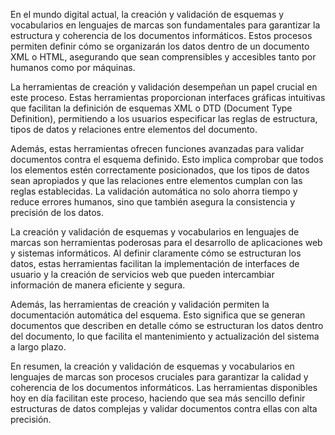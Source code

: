 En el mundo digital actual, la creación y validación de esquemas y vocabularios en lenguajes de marcas son fundamentales para garantizar la estructura y coherencia de los documentos informáticos. Estos procesos permiten definir cómo se organizarán los datos dentro de un documento XML o HTML, asegurando que sean comprensibles y accesibles tanto por humanos como por máquinas.

La herramientas de creación y validación desempeñan un papel crucial en este proceso. Estas herramientas proporcionan interfaces gráficas intuitivas que facilitan la definición de esquemas XML o DTD (Document Type Definition), permitiendo a los usuarios especificar las reglas de estructura, tipos de datos y relaciones entre elementos del documento.

Además, estas herramientas ofrecen funciones avanzadas para validar documentos contra el esquema definido. Esto implica comprobar que todos los elementos estén correctamente posicionados, que los tipos de datos sean apropiados y que las relaciones entre elementos cumplan con las reglas establecidas. La validación automática no solo ahorra tiempo y reduce errores humanos, sino que también asegura la consistencia y precisión de los datos.

La creación y validación de esquemas y vocabularios en lenguajes de marcas son herramientas poderosas para el desarrollo de aplicaciones web y sistemas informáticos. Al definir claramente cómo se estructuran los datos, estas herramientas facilitan la implementación de interfaces de usuario y la creación de servicios web que pueden intercambiar información de manera eficiente y segura.

Además, las herramientas de creación y validación permiten la documentación automática del esquema. Esto significa que se generan documentos que describen en detalle cómo se estructuran los datos dentro del documento, lo que facilita el mantenimiento y actualización del sistema a largo plazo.

En resumen, la creación y validación de esquemas y vocabularios en lenguajes de marcas son procesos cruciales para garantizar la calidad y coherencia de los documentos informáticos. Las herramientas disponibles hoy en día facilitan este proceso, haciendo que sea más sencillo definir estructuras de datos complejas y validar documentos contra ellas con alta precisión.
